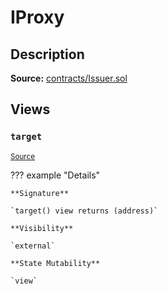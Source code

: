 # IProxy

## Description

**Source:** [contracts/Issuer.sol](https://github.com/Synthetixio/synthetix/tree/v2.66.2/contracts/Issuer.sol)

## Views

### `target`

<sub>[Source](https://github.com/Synthetixio/synthetix/tree/v2.66.2/contracts/Issuer.sol#L32)</sub>

??? example "Details"

    **Signature**

    `target() view returns (address)`

    **Visibility**

    `external`

    **State Mutability**

    `view`
